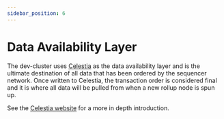 ```yaml
---
sidebar_position: 6
---
```


# Data Availability Layer

The dev-cluster uses [Celestia](https://github.com/celestiaorg) as the data
availability layer and is the ultimate destination of all data that has been
ordered by the sequencer network. Once written to Celestia, the transaction
order is considered final and it is where all data will be pulled from when a
new rollup node is spun up.

See the [Celestia website](https://celestia.org/what-is-celestia/) for a more
in depth introduction.
